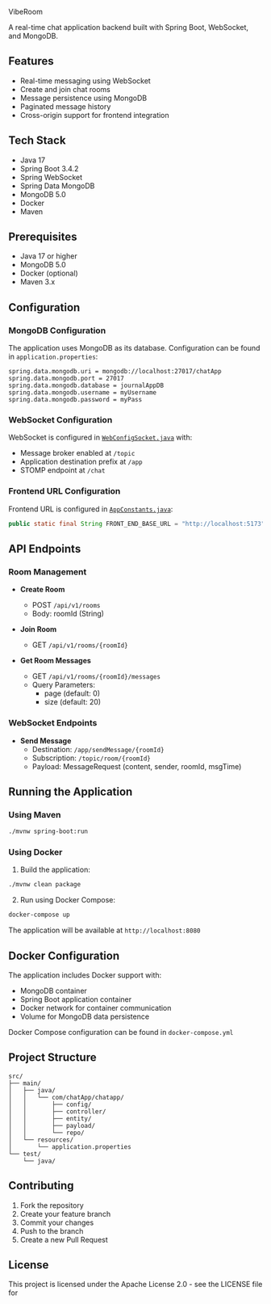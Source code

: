 VibeRoom

A real-time chat application backend built with Spring Boot, WebSocket, and MongoDB.

## Features

- Real-time messaging using WebSocket
- Create and join chat rooms
- Message persistence using MongoDB
- Paginated message history
- Cross-origin support for frontend integration

## Tech Stack

- Java 17
- Spring Boot 3.4.2
- Spring WebSocket
- Spring Data MongoDB
- MongoDB 5.0
- Docker
- Maven

## Prerequisites

- Java 17 or higher
- MongoDB 5.0
- Docker (optional)
- Maven 3.x

## Configuration

### MongoDB Configuration

The application uses MongoDB as its database. Configuration can be found in `application.properties`:

```properties
spring.data.mongodb.uri = mongodb://localhost:27017/chatApp
spring.data.mongodb.port = 27017
spring.data.mongodb.database = journalAppDB
spring.data.mongodb.username = myUsername
spring.data.mongodb.password = myPass
```

### WebSocket Configuration

WebSocket is configured in [`WebConfigSocket.java`](src/main/java/com/chatApp/chatapp/config/WebConfigSocket.java) with:
- Message broker enabled at `/topic`
- Application destination prefix at `/app`
- STOMP endpoint at `/chat`

### Frontend URL Configuration

Frontend URL is configured in [`AppConstants.java`](src/main/java/com/chatApp/chatapp/config/AppConstants.java):
```java
public static final String FRONT_END_BASE_URL = "http://localhost:5173";
```

## API Endpoints

### Room Management

- **Create Room**
  - POST `/api/v1/rooms`
  - Body: roomId (String)

- **Join Room**
  - GET `/api/v1/rooms/{roomId}`

- **Get Room Messages**
  - GET `/api/v1/rooms/{roomId}/messages`
  - Query Parameters:
    - page (default: 0)
    - size (default: 20)

### WebSocket Endpoints

- **Send Message**
  - Destination: `/app/sendMessage/{roomId}`
  - Subscription: `/topic/room/{roomId}`
  - Payload: MessageRequest (content, sender, roomId, msgTime)

## Running the Application

### Using Maven

```bash
./mvnw spring-boot:run
```

### Using Docker

1. Build the application:
```bash
./mvnw clean package
```

2. Run using Docker Compose:
```bash
docker-compose up
```

The application will be available at `http://localhost:8080`

## Docker Configuration

The application includes Docker support with:

- MongoDB container
- Spring Boot application container
- Docker network for container communication
- Volume for MongoDB data persistence

Docker Compose configuration can be found in `docker-compose.yml`

## Project Structure

```
src/
├── main/
│   ├── java/
│   │   └── com/chatApp/chatapp/
│   │       ├── config/
│   │       ├── controller/
│   │       ├── entity/
│   │       ├── payload/
│   │       └── repo/
│   └── resources/
│       └── application.properties
└── test/
    └── java/
```

## Contributing

1. Fork the repository
2. Create your feature branch
3. Commit your changes
4. Push to the branch
5. Create a new Pull Request

## License

This project is licensed under the Apache License 2.0 - see the LICENSE file for
